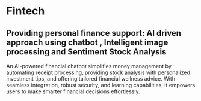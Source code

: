 # Fintech
## Providing personal finance support: AI driven approach using chatbot , Intelligent image processing and Sentiment Stock Analysis

An AI-powered financial chatbot simplifies money management by automating receipt processing, providing stock analysis with personalized investment tips, and offering tailored financial wellness advice. With seamless integration, robust security, and learning capabilities, it empowers users to make smarter financial decisions effortlessly.
